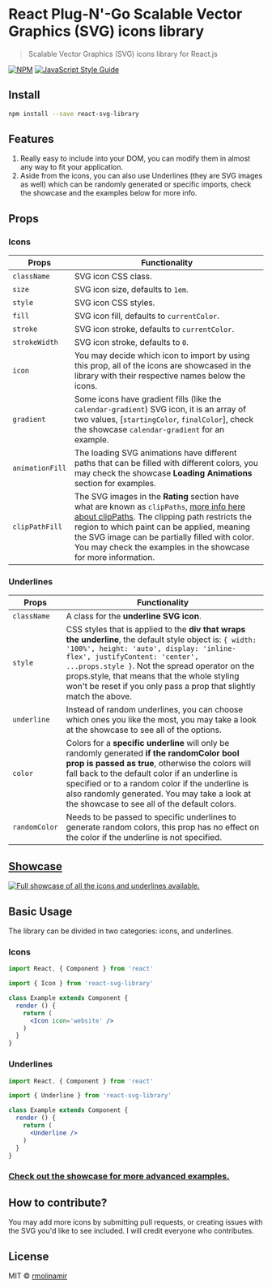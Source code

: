 # React Plug-N'-Go Scalable Vector Graphics (SVG) icons library

> Scalable Vector Graphics (SVG) icons library for React.js

[![NPM](https://img.shields.io/npm/v/react-svg-library.svg)](https://www.npmjs.com/package/react-svg-library) [![JavaScript Style Guide](https://img.shields.io/badge/code_style-standard-brightgreen.svg)](https://standardjs.com)

## Install

```bash
npm install --save react-svg-library
```

## Features

1. Really easy to include into your DOM, you can modify them in almost any way to fit your application.
2. Aside from the icons, you can also use Underlines (they are SVG images as well) which can be randomly generated or specific imports, check the showcase and the examples below for more info.

## Props

### Icons

Props                   |         Functionality
-------------           |         -------------
`className`             |         SVG icon CSS class.
`size`                  |         SVG icon size, defaults to `1em`.
`style`                 |         SVG icon CSS styles.
`fill`                  |         SVG icon fill, defaults to `currentColor`.
`stroke`                |         SVG icon stroke, defaults to `currentColor`.
`strokeWidth`           |         SVG icon stroke, defaults to `0`.
`icon`                  |         You may decide which icon to import by using this prop, all of the icons are showcased in the library with their respective names below the icons.
`gradient`              |         Some icons have gradient fills (like the `calendar-gradient`) SVG icon, it is an array of two values, [`startingColor`, `finalColor`], check the showcase `calendar-gradient` for an example.
`animationFill`         |         The loading SVG animations have different paths that can be filled with different colors, you may check the showcase **Loading Animations** section for examples. 
`clipPathFill`          |         The SVG images in the **Rating** section have what are known as `clipPaths`, [more info here about clipPaths](https://developer.mozilla.org/en-US/docs/Web/SVG/Element/clipPath). The clipping path restricts the region to which paint can be applied, meaning the SVG image can be partially filled with color. You may check the examples in the showcase for more information.

### Underlines

Props                   |         Functionality
-------------           |         -------------
`className`             |         A class for the **underline SVG icon**.
`style`                 |         CSS styles that is applied to the **div that wraps the underline**, the default style object is: `{ width: '100%', height: 'auto', display: 'inline-flex', justifyContent: 'center', ...props.style }`. Not the spread operator on the props.style, that means that the whole styling won't be reset if you only pass a prop that slightly match the above.
`underline`             |         Instead of random underlines, you can choose which ones you like the most, you may take a look at the showcase to see all of the options.
`color`                 |         Colors for a **specific underline** will only be randomly generated **if the randomColor bool prop is passed as true**, otherwise the colors will fall back to the default color if an underline is specified or to a random color if the underline is also randomly generated. You may take a look at the showcase to see all of the default colors.
`randomColor`           |         Needs to be passed to specific underlines to generate random colors, this prop has no effect on the color if the underline is not specified.

## [Showcase](https://www.robertmolina.dev/codelab/react-svg-library)

[![Full showcase of all the icons and underlines available.](https://codesandbox.io/static/img/play-codesandbox.svg)](https://codesandbox.io/s/z3o46jyr34)

## Basic Usage

The library can be divided in two categories: icons, and underlines.

### Icons

```jsx
import React, { Component } from 'react'

import { Icon } from 'react-svg-library'

class Example extends Component {
  render () {
    return (
      <Icon icon='website' />
    )
  }
}
```

### Underlines

```jsx
import React, { Component } from 'react'

import { Underline } from 'react-svg-library'

class Example extends Component {
  render () {
    return (
      <Underline />
    )
  }
}
```

### [Check out the showcase for more advanced examples.](https://z3o46jyr34.codesandbox.io/ "Hosted on CodeSandbox")

## How to contribute?

You may add more icons by submitting pull requests, or creating issues with the SVG you'd like to see included. I will credit everyone who contributes.

## License

MIT © [rmolinamir](https://github.com/rmolinamir)
